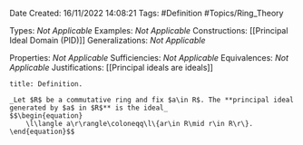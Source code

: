 <div class="topSpace"></div>

Date Created: 16/11/2022 14:08:21
Tags: #Definition #Topics/Ring_Theory

Types: _Not Applicable_
Examples: _Not Applicable_
Constructions: [[Principal Ideal Domain (PID)]]
Generalizations: _Not Applicable_

Properties: _Not Applicable_
Sufficiencies: _Not Applicable_
Equivalences: _Not Applicable_
Justifications: [[Principal ideals are ideals]]

``` ad-Definition
title: Definition.

_Let $R$ be a commutative ring and fix $a\in R$. The **principal ideal generated by $a$ in $R$** is the ideal_
$$\begin{equation}
    \l\langle a\r\rangle\coloneqq\l\{ar\in R\mid r\in R\r\}.
\end{equation}$$

```
